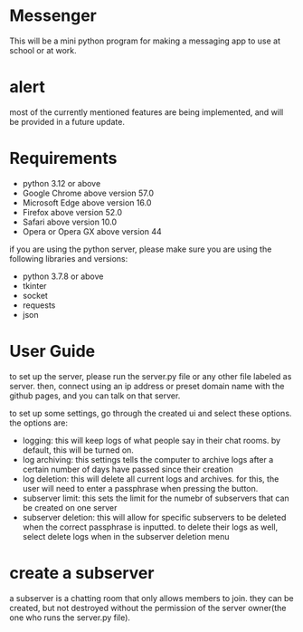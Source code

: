 # Messenger
This will be a mini python program for making a messaging app to use at school or at work.

# **alert**
most of the currently mentioned features are being implemented, and will be provided in a future update.

# Requirements
- python 3.12 or above
- Google Chrome above version 57.0
- Microsoft Edge above version 16.0
- Firefox above version 52.0
- Safari above version 10.0
- Opera or Opera GX above version 44

if you are using the python server, please make sure you are using the following libraries and versions:
- python 3.7.8 or above
- tkinter
- socket
- requests
- json

# User Guide
to set up the server, please run the server.py file or any other file labeled as server. then, connect using an ip address or preset domain name with the github pages, and you can talk on that server. 

to set up some settings, go through the created ui and select these options. the options are:
- logging: this will keep logs of what people say in their chat rooms. by default, this will be turned on.
- log archiving: this settings tells the computer to archive logs after a certain number of days have passed since their creation
- log deletion: this will delete all current logs and archives. for this, the user will need to enter a passphrase when pressing the button.
- subserver limit: this sets the limit for the numebr of subservers that can be created on one server
- subserver deletion: this will allow for specific subservers to be deleted when the correct passphrase is inputted. to delete their logs as well, select delete logs when in the subserver deletion menu

# create a subserver
a subserver is a chatting room that only allows members to join. they can be created, but not destroyed without the permission of the server owner(the one who runs the server.py file). 
